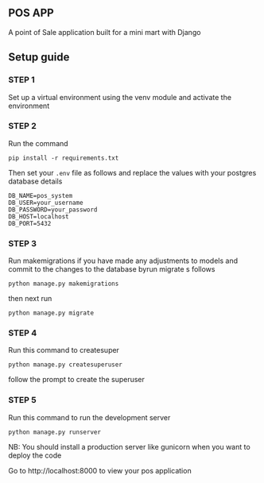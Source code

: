 ## POS APP

 A point of Sale application built for a mini mart with Django


 ## Setup guide

 ### STEP 1

 Set up a virtual environment using the venv module and activate the environment

 ### STEP 2 

 Run the command 

 ``` pip install -r requirements.txt ```


 Then set your ```.env``` file  as follows and replace the values with your postgres database details

 ``` 
DB_NAME=pos_system
DB_USER=your_username
DB_PASSWORD=your_password
DB_HOST=localhost
DB_PORT=5432

```

### STEP 3

Run makemigrations if you have made any adjustments to models and commit to the changes to the database byrun migrate s follows

``` python manage.py makemigrations ```

then next run 

``` python manage.py migrate ```

### STEP 4

Run this command to createsuper

``` python manage.py createsuperuser ```

follow the prompt to create the superuser


### STEP 5 

Run this command to run the development server

``` python manage.py runserver ```

NB: You should install a production server like gunicorn when you want to deploy the code


Go to http://localhost:8000 to view your pos application